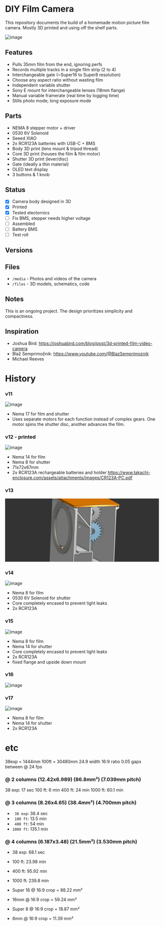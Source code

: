 # DIY Film Camera

This repository documents the build of a homemade motion picture film camera. Mostly 3D printed and using off the shelf parts.

![image](media/v17.gif)

## Features

- Pulls 35mm film from the end, ignoring perfs
- Records multiple tracks in a single film strip (2 to 4)
- Interchangeable gate (~Super16 to Super8 resolution)
- Choose any aspect ratio without wasting film
- Independent variable shutter
- Sony E mount for interchangeable lenses (18mm flange)
- Manual variable framerate (real time by logging time)
- Stills photo mode; long exposure mode

## Parts

- NEMA 8 stepper motor + driver
- 0530 6V Solenoid
- Seeed XIAO
- 2x RCR123A batteries with USB-C + BMS
- Body 3D print (lens mount & tripod thread)
- Core 3D print (houses the film & film motor)
- Shutter 3D print (lever/disc)
- Gate (ideally a thin material)
- OLED text display
- 3 buttons & 1 knob

## Status

- [x] Camera body designed in 3D  
- [x] Printed
- [x] Tested electornics
- [ ] Fix BMS, stepper needs higher voltage
- [ ] Assembled 
- [ ] Battery BMS
- [ ] Test roll

## Versions










## Files

- `/media` - Photos and videos of the camera
- `/files` - 3D models, schematics, code

## Notes

This is an ongoing project. The design prioritizes simplicity and compactness.

## Inspiration

- Joshua Bird: https://joshuabird.com/blog/post/3d-printed-film-video-camera
- Blaž Semprimožnik: https://www.youtube.com/@BlazSemprimoznik
- Michael Reeves


# History

### v11
![image](media/v11.gif)
- Nema 17 for film and shutter
- Uses separate motors for each function instead of complex gears. One motor spins the shutter disc, another advances the film.


### v12 - printed
![image](media/v12.gif)
- Nema 14 for film 
- Nema 8 for shutter
- 71x72x67mm
- 2x RCR123A rechargeable batteries and holder https://www.takachi-enclosure.com/assets/attachments/images/CR123A-PC.pdf

### v13
![image](media/v13.gif)

### v14
![image](media/v14.gif)
- Nema 8 for film
- 0530 6V Solenoid for shutter
- Core completely encased to prevent light leaks
- 2x RCR123A

### v15
![image](media/v15.gif)
- Nema 8 for film
- Nema 14 for shutter
- Core completely encased to prevent light leaks
- 2x RCR123A
- fixed flange and upside down mount




### v16
![image](media/v16.gif)

### v17
![image](media/v17.gif)
- Nema 8 for film
- Nema 14 for shutter
- 2x RCR123A





# etc

38exp = 1444mm
100ft = 30480mm
24.9 width
16:9 ratio
0.05 gaps between
@ 24 fps

### @ 2 columns (12.42x6.989) (86.8mm²) (7.039mm pitch)
 38 exp: 17 sec
 100 ft: 6    min
 400 ft: 24   min
1000 ft: 60.1 min

### @ 3 columns (8.26x4.65) (38.4mm²) (4.700mm pitch)
- ` 38 exp`: 38.4 sec
- ` 100 ft`: 13.5  min
- ` 400 ft`: 54    min
- `1000 ft`: 135.1 min

### @ 4 columns (6.187x3.48) (21.5mm²) (3.530mm pitch)
-  38 exp: 68.1 sec
-  100 ft: 23.98 min
-  400 ft: 95.92 min
- 1000 ft: 239.8 min

- Super 16 @ 16:9 crop = 88.22 mm²
- 16mm     @ 16:9 crop = 59.24 mm²
- Super 8  @ 16:9 crop = 18.87 mm²
- 8mm      @ 16:9 crop = 11.39 mm²

